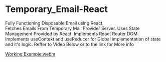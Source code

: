 # Temporary_Email-React
Fully Functioning Disposable Email  using React.  
Fetches Emails From Temporary Mail Provider Server.
Uses State Management Provided by React. 
Implements React Router DOM. 
Implements useContext and useReducer for Global implementation of state and it's logic. 
Reffer to Video Below or to the link for More info


[Working Example.webm](https://github.com/Shaheryarkhalid/Temporary_Email-React/assets/41621149/889ed55b-3eb6-4a4a-ac43-af05db44bb50)
